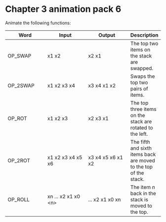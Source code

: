 # Chapter 3 animation pack 6

Animate the following functions:

<table><thead><tr><th width="134">Word</th><th width="177">Input</th><th width="175">Output</th><th>Description</th></tr></thead><tbody><tr><td>OP_SWAP</td><td>x1 x2</td><td>x2 x1</td><td>The top two items on the stack are swapped.</td></tr><tr><td>OP_2SWAP</td><td>x1 x2 x3 x4</td><td>x3 x4 x1 x2</td><td>Swaps the top two pairs of items.</td></tr><tr><td>OP_ROT</td><td>x1 x2 x3</td><td>x2 x3 x1</td><td>The top three items on the stack are rotated to the left.</td></tr><tr><td>OP_2ROT</td><td>x1 x2 x3 x4 x5 x6</td><td>x3 x4 x5 x6 x1 x2</td><td>The fifth and sixth items back are moved to the top of the stack.</td></tr><tr><td>OP_ROLL</td><td>xn ... x2 x1 x0 &#x3C;n></td><td>... x2 x1 x0 xn</td><td>The item <em>n</em> back in the stack is moved to the top.</td></tr></tbody></table>
